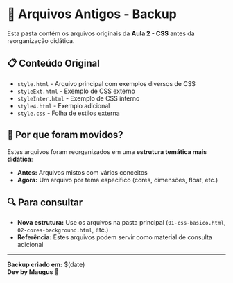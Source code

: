 # 📂 Arquivos Antigos - Backup

Esta pasta contém os arquivos originais da **Aula 2 - CSS** antes da reorganização didática.

## 📋 Conteúdo Original

- `style.html` - Arquivo principal com exemplos diversos de CSS
- `styleExt.html` - Exemplo de CSS externo
- `styleInter.html` - Exemplo de CSS interno  
- `style4.html` - Exemplo adicional
- `style.css` - Folha de estilos externa

## 🎯 Por que foram movidos?

Estes arquivos foram reorganizados em uma **estrutura temática mais didática**:

- **Antes:** Arquivos mistos com vários conceitos
- **Agora:** Um arquivo por tema específico (cores, dimensões, float, etc.)

## 🔍 Para consultar

- **Nova estrutura:** Use os arquivos na pasta principal (`01-css-basico.html`, `02-cores-background.html`, etc.)
- **Referência:** Estes arquivos podem servir como material de consulta adicional

---

**Backup criado em:** $(date)  
**Dev by Maugus** 🎨 